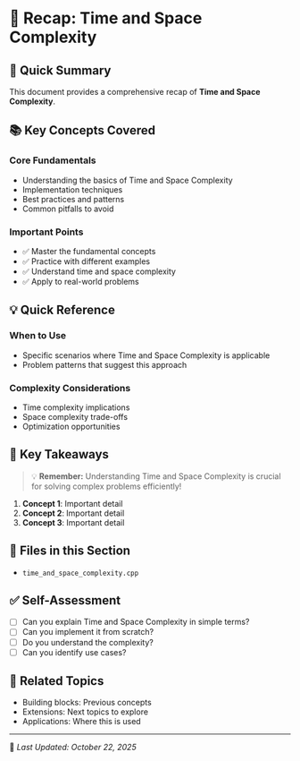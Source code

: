 # 📝 Recap: Time and Space Complexity

## 🎯 Quick Summary

This document provides a comprehensive recap of **Time and Space Complexity**.

## 📚 Key Concepts Covered

### Core Fundamentals
- Understanding the basics of Time and Space Complexity
- Implementation techniques
- Best practices and patterns
- Common pitfalls to avoid

### Important Points
- ✅ Master the fundamental concepts
- ✅ Practice with different examples
- ✅ Understand time and space complexity
- ✅ Apply to real-world problems

## 💡 Quick Reference

### When to Use
- Specific scenarios where Time and Space Complexity is applicable
- Problem patterns that suggest this approach

### Complexity Considerations
- Time complexity implications
- Space complexity trade-offs
- Optimization opportunities

## 🔑 Key Takeaways

> 💡 **Remember:** Understanding Time and Space Complexity is crucial for solving complex problems efficiently!

1. **Concept 1**: Important detail
2. **Concept 2**: Important detail
3. **Concept 3**: Important detail

## 📂 Files in this Section

- `time_and_space_complexity.cpp`

## ✅ Self-Assessment

- [ ] Can you explain Time and Space Complexity in simple terms?
- [ ] Can you implement it from scratch?
- [ ] Do you understand the complexity?
- [ ] Can you identify use cases?

## 🔗 Related Topics

- Building blocks: Previous concepts
- Extensions: Next topics to explore
- Applications: Where this is used

---
📅 *Last Updated: October 22, 2025*
